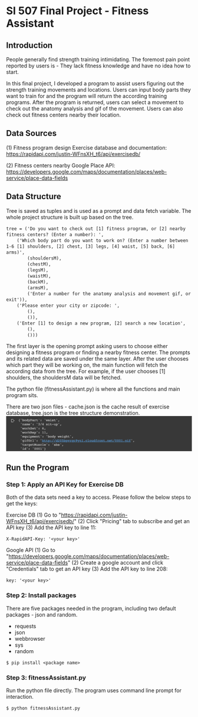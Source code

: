 # SI 507 Final Project - Fitness Assistant

## Introduction
People generally find strength training intimidating. The foremost pain point reported by users is - They lack fitness knowledge and have no idea how to start.

In this final project, I developed a program to assist users figuring out the strength training movements and locations. Users can input body parts they want to train for and the program will return the according training programs. After the program is returned, users can select a movement to check out the anatomy analysis and gif of the movement. Users can also check out fitness centers nearby their location.

## Data Sources
(1) Fitness program design
Exercise database and documentation: https://rapidapi.com/justin-WFnsXH_t6/api/exercisedb/

(2) Fitness centers nearby
Google Place API: https://developers.google.com/maps/documentation/places/web-service/place-data-fields

## Data Structure
Tree is saved as tuples and is used as a prompt and data fetch variable. The whole project structure is built up based on the tree.

```
tree = ('Do you want to check out [1] fitness program, or [2] nearby fitness centers? (Enter a number): ', 
    ('Which body part do you want to work on? (Enter a number between 1-6 [1] shoulders, [2] chest, [3] legs, [4] waist, [5] back, [6] arms)', 
        (shouldersM), 
        (chestM),
        (legsM),
        (waistM),
        (backM),
        (armsM),
        ('Enter a number for the anatomy analysis and movement gif, or exit')), 
    ('Please enter your city or zipcode: ', 
        (), 
        ()),
    ('Enter [1] to design a new program, [2] search a new location', 
        (), 
        ()))
```

The first layer is the opening prompt asking users to choose either designing a fitness program or finding a nearby fitness center. The prompts and its related data are saved under the same layer. After the user chooses which part they will be working on, the main function will fetch the according data from the tree. For example,  if the user chooses [1] shoulders, the shouldersM data will be fetched. 

The python file (fitnessAssistant.py) is where all the functions and main program sits. 

There are two json files - cache.json is the cache result of exercise database, tree.json is the tree structure demonstration.
![sample data](https://github.com/irisyn-ye/umsi/blob/main/si507/finalProject/sample_data.png)

## Run the Program
### Step 1: Apply an API Key for Exercise DB
Both of the data sets need a key to access. Please follow the below steps to get the keys:

Exercise DB
(1) Go to "https://rapidapi.com/justin-WFnsXH_t6/api/exercisedb/" 
(2) Click "Pricing" tab to subscribe and get an API key
(3) Add the API key to line 11:
```
X-RapidAPI-Key: '<your key>'
```  

Google API
(1) Go to "https://developers.google.com/maps/documentation/places/web-service/place-data-fields" 
(2) Create a google account and click "Credentials" tab to get an API key
(3) Add the API key to line 208:
```
key: '<your key>'
```  

### Step 2: Install packages
There are five packages needed in the program, including two default packages - json and random. 
* requests
* json
* webbrowser
* sys
* random
```
$ pip install <package name>
```  

### Step 3: fitnessAssistant.py
Run the python file directly. The program uses command line prompt for interaction.
```  
$ python fitnessAssistant.py
```  

